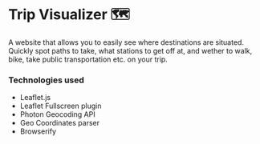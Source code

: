 # Trip Visualizer 🗺

A website that allows you to easily see where destinations are situated. Quickly spot paths to take, what stations to get off at, and wether to walk, bike, take public transportation etc. on your trip. 

### Technologies used

- Leaflet.js
- Leaflet Fullscreen plugin
- Photon Geocoding API
- Geo Coordinates parser
- Browserify
